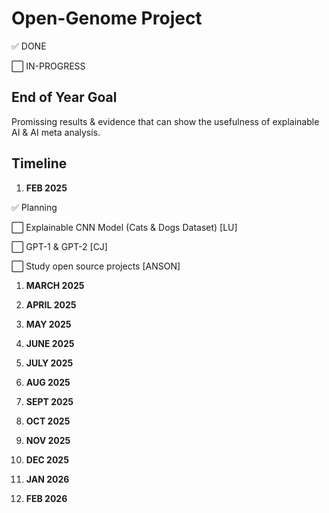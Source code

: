 # **Open-Genome Project**

:white_check_mark: DONE

:white_large_square: IN-PROGRESS

## **End of Year Goal**

Promissing results & evidence that can show the usefulness of explainable AI & AI meta analysis.

## **Timeline**

1. **FEB 2025**

:white_check_mark: Planning

:white_large_square: Explainable CNN Model (Cats & Dogs Dataset) [LU]

:white_large_square: GPT-1 & GPT-2 [CJ]

:white_large_square: Study open source projects [ANSON]

1. **MARCH 2025**


1. **APRIL 2025**


1. **MAY 2025**


1. **JUNE 2025**


1. **JULY 2025**


1. **AUG 2025**


1. **SEPT 2025**


1. **OCT 2025**


1. **NOV 2025**


1. **DEC 2025**


1. **JAN 2026**


1. **FEB 2026**